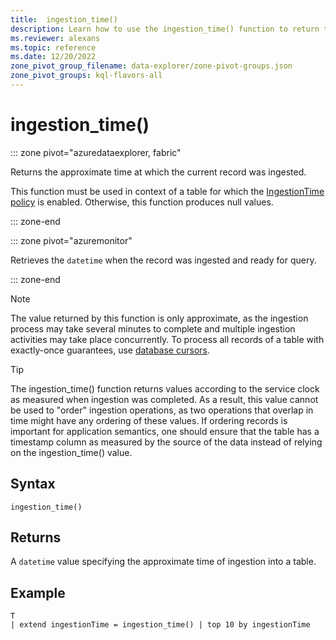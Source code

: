 ```yaml
---
title:  ingestion_time()
description: Learn how to use the ingestion_time() function to return the approximate time of the data's ingestion. 
ms.reviewer: alexans
ms.topic: reference
ms.date: 12/20/2022
zone_pivot_group_filename: data-explorer/zone-pivot-groups.json
zone_pivot_groups: kql-flavors-all
---
```

# ingestion_time()

::: zone pivot="azuredataexplorer, fabric"

Returns the approximate time at which the current record was ingested.

This function must be used in context of a table for which the [IngestionTime policy](../management/ingestiontimepolicy.md) is enabled. Otherwise, this function produces null values.

::: zone-end

::: zone pivot="azuremonitor"

Retrieves the `datetime` when the record was ingested and ready for query.

::: zone-end

> [!NOTE]
> The value returned by this function is only approximate, as the ingestion process may take several minutes to complete and multiple ingestion activities may take place concurrently. To process all records of a table with exactly-once guarantees, use [database cursors](../management/databasecursor.md).

> [!TIP]
> The ingestion_time() function returns values according to the service clock as measured when ingestion was completed. As a result, this value cannot be used to "order" ingestion operations, as two operations that overlap in time might have any ordering of these values. If ordering records is important for application semantics, one should ensure that the table has a timestamp column as measured by the source of the data instead of relying on the ingestion_time() value.

## Syntax

`ingestion_time()`

## Returns

A `datetime` value specifying the approximate time of ingestion into a table.

## Example

```kusto
T
| extend ingestionTime = ingestion_time() | top 10 by ingestionTime
```
